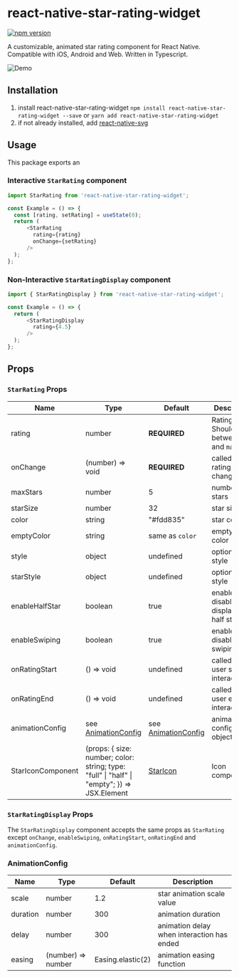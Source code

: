 # react-native-star-rating-widget

[![npm version](https://badge.fury.io/js/react-native-star-rating-widget.svg)](https://badge.fury.io/js/react-native-star-rating-widget)

A customizable, animated star rating component for React Native. Compatible with iOS, Android and Web. Written in Typescript.

![Demo](https://github.com/benediktviebahn/react-native-star-rating-widget/raw/master/media/demo.gif)

## Installation
1. install react-native-star-rating-widget
`npm install react-native-star-rating-widget --save` or `yarn add react-native-star-rating-widget`
2. if not already installed, add [react-native-svg](https://github.com/react-native-community/react-native-svg)

## Usage
This package exports an 

### Interactive `StarRating` component
```js
import StarRating from 'react-native-star-rating-widget';

const Example = () => {
  const [rating, setRating] = useState(0);
  return (
      <StarRating
        rating={rating}
        onChange={setRating}
      />
  );
};
```

### Non-Interactive `StarRatingDisplay` component
```js
import { StarRatingDisplay } from 'react-native-star-rating-widget';

const Example = () => {
  return (
      <StarRatingDisplay
        rating={4.5}
      />
  );
};
```

## Props
### `StarRating` Props
| Name              | Type                                    | Default          | Description                                           |
| ----------------- | --------------------------------------- | ---------------- | ----------------------------------------------------- |
| rating            | number                                  | **REQUIRED**     | Rating Value. Should be between 0 and `maxStars`      |
| onChange          | (number) => void                        | **REQUIRED**     | called when rating changes                            |
| maxStars          | number                                  | 5                | number of stars                                       |
| starSize          | number                                  | 32               | star size                                             |
| color             | string                                  | "#fdd835"        | star color                                            |
| emptyColor        | string                                  | same as `color`  | empty star color                                      |
| style             | object                                  | undefined        | optional style                                        |
| starStyle         | object                                  | undefined        | optional star style                                   |
| enableHalfStar    | boolean                                 | true             | enable or disable display of half stars               |
| enableSwiping     | boolean                                 | true             | enable or disable swiping                             |
| onRatingStart     | () => void                              | undefined        | called when user starts interaction                   |
| onRatingEnd       | () => void                              | undefined        | called when user ends interaction                     |
| animationConfig   | see [AnimationConfig](#animationConfig) | see [AnimationConfig](#animationConfig) | animation configuration object |
| StarIconComponent | (props: { size: number; color: string; type: "full" \| "half" \| "empty"; }) => JSX.Element | [StarIcon](https://github.com/bviebahn/react-native-star-rating-widget/blob/master/src/StarIcon.tsx)                    | Icon component                                        |

### `StarRatingDisplay` Props
The `StarRatingDisplay` component accepts the same props as `StarRating` except `onChange`, `enableSwiping`, `onRatingStart`, `onRatingEnd` and `animationConfig`.

### AnimationConfig
| Name     | Type               | Default           | Description                                |
| -------- | ------------------ | ----------------- | ------------------------------------------ |
| scale    | number             | 1.2               | star animation scale value                 |
| duration | number             | 300               | animation duration                         |
| delay    | number             | 300               | animation delay when interaction has ended |
| easing   | (number) => number | Easing.elastic(2) | animation easing function                  |
